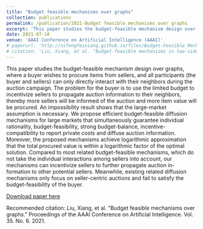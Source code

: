 ```yaml
---
title: "Budget feasible mechanisms over graphs"
collection: publications
permalink: /publication/2021-Budget feasible mechanisms over graphs
excerpt: 'This paper studies the budget-feasible mechanism design over graphs, where a buyer wishes to procure items from sellers, and all participants (the buyer and sellers) can only directly interact with their neighbors during the auction campaign.'
date: 2021-07-10
venue: 'AAAI Conference on Artificial Intelligence (AAAI)'
# paperurl: 'http://nifengfeixiang.github.io/files/Budget-Feasible_Mechanisms_in_Two-Sided_Crowdsensing_Markets_Truthfulness_Fairness_and_Efficiency.pdf'
# citation: 'Liu, Xiang, et al. "Budget-feasible mechanisms in two-sided crowdsensing markets: Truthfulness, fairness, and efficiency." IEEE Transactions on Mobile Computing (2022).'
---
```


This paper studies the budget-feasible mechanism design over graphs, where a buyer wishes to procure items from sellers, and all participants (the buyer and sellers) can only directly interact with their neighbors during the auction campaign. The problem for the buyer is to use the limited budget to incentivize sellers to propagate auction information to their neighbors, thereby more sellers will be informed of the auction and more item value will be procured. An impossibility result shows that the large-market assumption is necessary. We propose efficient budget-feasible diffusion mechanisms for large markets that simultaneously guarantee individual rationality, budget-feasibility, strong budget-balance, incentive- compatibility to report private costs and diffuse auction information. Moreover, the proposed mechanisms achieve logarithmic approximation that the total procured value is within a logarithmic factor of the optimal solution. Compared to most related budget-feasible mechanisms, which do not take the individual interactions among sellers into account, our mechanisms can incentivize sellers to further propagate auction in- formation to other potential sellers. Meanwhile, existing related diffusion mechanisms only focus on seller-centric auctions and fail to satisfy the budget-feasibility of the buyer.

[Download paper here](http://nifengfeixiang.github.io/files/Budget-Feasible-Mechanisms-Over-Graphs.pdf)

Recommended citation: Liu, Xiang, et al. "Budget feasible mechanisms over graphs." Proceedings of the AAAI Conference on Artificial Intelligence. Vol. 35. No. 6. 2021.